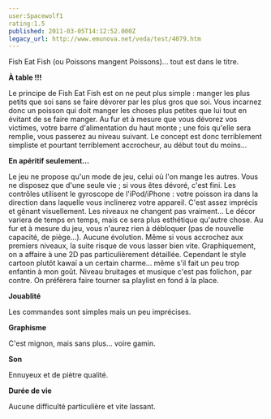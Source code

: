 ```yaml
---
user:Spacewolf1
rating:1.5
published: 2011-03-05T14:12:52.000Z
legacy_url: http://www.emunova.net/veda/test/4079.htm
---
```

Fish Eat Fish (ou Poissons mangent Poissons)... tout est dans le titre.  

  

**À table !!!**  

Le principe de Fish Eat Fish est on ne peut plus simple : manger les plus petits que soi sans se faire dévorer par les plus gros que soi. Vous incarnez donc un poisson qui doit manger les choses plus petites que lui tout en évitant de se faire manger. Au fur et à mesure que vous dévorez vos victimes, votre barre d'alimentation du haut monte ; une fois qu'elle sera remplie, vous passerez au niveau suivant. Le concept est donc terriblement simpliste et pourtant terriblement accrocheur, au début tout du moins...  

  

**En apéritif seulement...**  

Le jeu ne propose qu'un mode de jeu, celui où l'on mange les autres. Vous ne disposez que d'une seule vie ; si vous êtes dévoré, c'est fini. Les contrôles utilisent le gyroscope de l'iPod/iPhone : votre poisson ira dans la direction dans laquelle vous inclinerez votre appareil. C'est assez imprécis et gênant visuellement. Les niveaux ne changent pas vraiment... Le décor variera de temps en temps, mais ce sera plus esthétique qu'autre chose. Au fur et à mesure du jeu, vous n'aurez rien à débloquer (pas de nouvelle capacité, de piège...). Aucune évolution. Même si vous accrochez aux premiers niveaux, la suite risque de vous lasser bien vite. Graphiquement, on a affaire à une 2D pas particulièrement détaillée. Cependant le style cartoon plutôt kawaï a un certain charme... même s'il fait un peu trop enfantin à mon goût. Niveau bruitages et musique c'est pas folichon, par contre. On préfèrera faire tourner sa playlist en fond à la place.  

  

  

**Jouablité**  

Les commandes sont simples mais un peu imprécises.  

**Graphisme**  

C'est mignon, mais sans plus... voire gamin.  

**Son**  

Ennuyeux et de piètre qualité.  

**Durée de vie**  

Aucune difficulté particulière et vite lassant.
